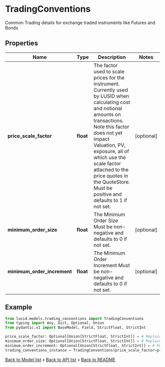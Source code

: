 # TradingConventions

Common Trading details for exchange traded instruments like Futures and Bonds
## Properties
Name | Type | Description | Notes
------------ | ------------- | ------------- | -------------
**price_scale_factor** | **float** | The factor used to scale prices for the instrument. Currently used by LUSID when calculating cost  and notional amounts on transactions. Note this factor does not yet impact Valuation, PV, exposure,  all of which use the scale factor attached to the price quotes in the QuoteStore.  Must be positive and defaults to 1 if not set. | [optional] 
**minimum_order_size** | **float** | The Minimum Order Size  Must be non-negative and defaults to 0 if not set. | [optional] 
**minimum_order_increment** | **float** | The Minimum Order Increment  Must be non-negative and defaults to 0 if not set. | [optional] 
## Example

```python
from lusid.models.trading_conventions import TradingConventions
from typing import Any, Dict, Optional, Union
from pydantic.v1 import BaseModel, Field, StrictFloat, StrictInt

price_scale_factor: Optional[Union[StrictFloat, StrictInt]] = # Replace with your value
minimum_order_size: Optional[Union[StrictFloat, StrictInt]] = # Replace with your value
minimum_order_increment: Optional[Union[StrictFloat, StrictInt]] = # Replace with your value
trading_conventions_instance = TradingConventions(price_scale_factor=price_scale_factor, minimum_order_size=minimum_order_size, minimum_order_increment=minimum_order_increment)

```

[Back to Model list](../README.md#documentation-for-models) &#8226; [Back to API list](../README.md#documentation-for-api-endpoints) &#8226; [Back to README](../README.md)

